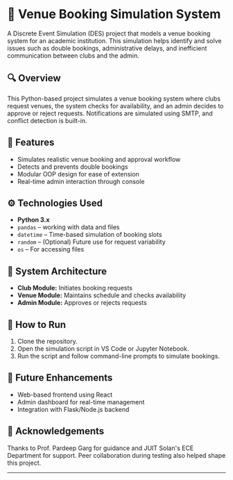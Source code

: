 # 📅 Venue Booking Simulation System

A Discrete Event Simulation (DES) project that models a venue booking system for an academic institution. This simulation helps identify and solve issues such as double bookings, administrative delays, and inefficient communication between clubs and the admin.

## 🔍 Overview

This Python-based project simulates a venue booking system where clubs request venues, the system checks for availability, and an admin decides to approve or reject requests. Notifications are simulated using SMTP, and conflict detection is built-in.

## 🎯 Features

- Simulates realistic venue booking and approval workflow
- Detects and prevents double bookings
- Modular OOP design for ease of extension
- Real-time admin interaction through console

## ⚙️ Technologies Used

- **Python 3.x**
- `pandas` – working with data and files
- `datetime` – Time-based simulation of booking slots
- `random` – (Optional) Future use for request variability
- `os` – For accessing files

## 🧱 System Architecture

- **Club Module:** Initiates booking requests
- **Venue Module:** Maintains schedule and checks availability
- **Admin Module:** Approves or rejects requests


## 📝 How to Run

1. Clone the repository.
2. Open the simulation script in VS Code or Jupyter Notebook.
3. Run the script and follow command-line prompts to simulate bookings.

## 🚀 Future Enhancements

- Web-based frontend using React
- Admin dashboard for real-time management
- Integration with Flask/Node.js backend

## 🙌 Acknowledgements

Thanks to Prof. Pardeep Garg for guidance and JUIT Solan's ECE Department for support. Peer collaboration during testing also helped shape this project.

---



